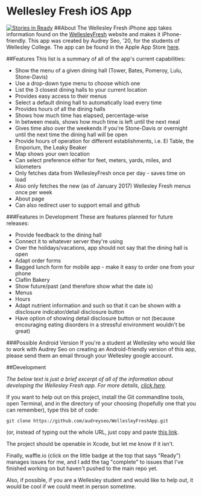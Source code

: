 Wellesley Fresh iOS App
=======================
[![Stories in Ready](https://badge.waffle.io/audreyseo/WellesleyFreshApp.png?label=ready&title=Ready)](http://waffle.io/audreyseo/WellesleyFreshApp)
##About
The Wellesley Fresh iPhone app takes information found on the [WellesleyFresh][1] website and makes it iPhone-friendly. This app was created by Audrey Seo, '20, for the students of Wellesley College. The app can be found in the Apple App Store [here][4].

##Features
This list is a summary of all of the app's current capabilities:
 - Show the menu of a given dining hall (Tower, Bates, Pomeroy, Lulu, Stone-Davis)
  - Use a drop-down type menu to choose which one
 - List the 3 closest dining halls to your current location
  - Provides easy access to their menus
 - Select a default dining hall to automatically load every time
 - Provides hours of all the dining halls
  - Shows how much time has elapsed, percentage-wise
  - In between meals, shows how much time is left until the next meal
  - Gives time also over the weekends if you're Stone-Davis or overnight until the next time the dining hall will be open
 - Provide hours of operation for different establishments, i.e. El Table, the Emporium, the Leaky Beaker
 - Map shows your own location
 - Can select preference either for feet, meters, yards, miles, and kilometers
 - Only fetches data from WellesleyFresh once per day - saves time on load
  - Also only fetches the new (as of January 2017) Wellesley Fresh menus once per week
 - About page
  - Can also redirect user to support email and github

###Features in Development
These are features planned for future releases:
 - Provide feedback to the dining hall
  - Connect it to whatever server they're using
 - Over the holidays/vacations, app should not say that the dining hall is open
 - Adapt order forms
  - Bagged lunch form for mobile app - make it easy to order one from your phone
  - Claflin Bakery
 - Show future/past (and therefore show what the date is)
  - Menus
  - Hours
 - Adapt nutrient information and such so that it can be shown with a disclosure indicator/detail disclosure button
  - Have option of showing detail disclosure button or not (because encouraging eating disorders in a stressful environment wouldn't be great)


###Possible Android Version
If you're a student at Wellesley who would like to work with Audrey Seo on creating an Android-friendly version of this app, please send them an email through your Wellesley google account.

##Development

*The below text is just a brief excerpt of all of the information about developing the Wellesley Fresh app. For more details, [click here][3].*

If you want to help out on this project, install the Git commandline tools, open Terminal, and in the directory of your choosing (hopefully one that you can remember), type this bit of code:
```
git clone https://github.com/audreyseo/WellesleyFreshApp.git
```
(or, instead of typing out the whole URL, just copy and paste [this link][2].

The project should be openable in Xcode, but let me know if it isn't.

Finally, waffle.io (click on the little badge at the top that says "Ready") manages issues for me, and I add the tag "complete" to issues that I've finished working on but haven't pushed to the main repo yet.

Also, if possible, if you are a Wellesley student and would like to help out, it would be cool if we could meet in person sometime.

[1]: http://www.wellesleyfresh.com
[2]: https://github.com/audreyseo/WellesleyFreshApp.git
[3]: https://github.com/audreyseo/WellesleyFreshApp/wiki
[4]: https://itunes.apple.com/us/app/wellesley-fresh/id1197650611?mt=8
